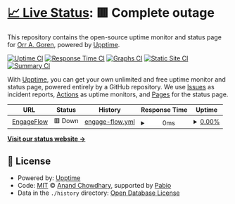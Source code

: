 # [📈 Live Status](https://demo.upptime.js.org): <!--live status--> **🟥 Complete outage**

This repository contains the open-source uptime monitor and status page for [Orr A. Goren](https://demo.upptime.js.org), powered by [Upptime](https://github.com/upptime/upptime).

[![Uptime CI](https://github.com/orrgorenn/engage-flow-crm-backend/workflows/Uptime%20CI/badge.svg)](https://github.com/orrgorenn/engage-flow-crm-backend/actions?query=workflow%3A%22Uptime+CI%22)
[![Response Time CI](https://github.com/orrgorenn/engage-flow-crm-backend/workflows/Response%20Time%20CI/badge.svg)](https://github.com/orrgorenn/engage-flow-crm-backend/actions?query=workflow%3A%22Response+Time+CI%22)
[![Graphs CI](https://github.com/orrgorenn/engage-flow-crm-backend/workflows/Graphs%20CI/badge.svg)](https://github.com/orrgorenn/engage-flow-crm-backend/actions?query=workflow%3A%22Graphs+CI%22)
[![Static Site CI](https://github.com/orrgorenn/engage-flow-crm-backend/workflows/Static%20Site%20CI/badge.svg)](https://github.com/orrgorenn/engage-flow-crm-backend/actions?query=workflow%3A%22Static+Site+CI%22)
[![Summary CI](https://github.com/orrgorenn/engage-flow-crm-backend/workflows/Summary%20CI/badge.svg)](https://github.com/orrgorenn/engage-flow-crm-backend/actions?query=workflow%3A%22Summary+CI%22)

With [Upptime](https://upptime.js.org), you can get your own unlimited and free uptime monitor and status page, powered entirely by a GitHub repository. We use [Issues](https://github.com/orrgorenn/engage-flow-crm-backend/issues) as incident reports, [Actions](https://github.com/orrgorenn/engage-flow-crm-backend/actions) as uptime monitors, and [Pages](https://demo.upptime.js.org) for the status page.

<!--start: status pages-->
<!-- This summary is generated by Upptime (https://github.com/upptime/upptime) -->
<!-- Do not edit this manually, your changes will be overwritten -->
<!-- prettier-ignore -->
| URL | Status | History | Response Time | Uptime |
| --- | ------ | ------- | ------------- | ------ |
| <img alt="" src="https://icons.duckduckgo.com/ip3/crm.orrgoren.com.ico" height="13"> [EngageFlow](https://crm.orrgoren.com) | 🟥 Down | [engage-flow.yml](https://github.com/orrgorenn/engageflow-uptime/commits/HEAD/history/engage-flow.yml) | <details><summary><img alt="Response time graph" src="./graphs/engage-flow/response-time-week.png" height="20"> 0ms</summary><br><a href="https://orrgorenn.github.io/engageflow-uptime/history/engage-flow"><img alt="Response time 384" src="https://img.shields.io/endpoint?url=https%3A%2F%2Fraw.githubusercontent.com%2Forrgorenn%2Fengageflow-uptime%2FHEAD%2Fapi%2Fengage-flow%2Fresponse-time.json"></a><br><a href="https://orrgorenn.github.io/engageflow-uptime/history/engage-flow"><img alt="24-hour response time 0" src="https://img.shields.io/endpoint?url=https%3A%2F%2Fraw.githubusercontent.com%2Forrgorenn%2Fengageflow-uptime%2FHEAD%2Fapi%2Fengage-flow%2Fresponse-time-day.json"></a><br><a href="https://orrgorenn.github.io/engageflow-uptime/history/engage-flow"><img alt="7-day response time 0" src="https://img.shields.io/endpoint?url=https%3A%2F%2Fraw.githubusercontent.com%2Forrgorenn%2Fengageflow-uptime%2FHEAD%2Fapi%2Fengage-flow%2Fresponse-time-week.json"></a><br><a href="https://orrgorenn.github.io/engageflow-uptime/history/engage-flow"><img alt="30-day response time 0" src="https://img.shields.io/endpoint?url=https%3A%2F%2Fraw.githubusercontent.com%2Forrgorenn%2Fengageflow-uptime%2FHEAD%2Fapi%2Fengage-flow%2Fresponse-time-month.json"></a><br><a href="https://orrgorenn.github.io/engageflow-uptime/history/engage-flow"><img alt="1-year response time 384" src="https://img.shields.io/endpoint?url=https%3A%2F%2Fraw.githubusercontent.com%2Forrgorenn%2Fengageflow-uptime%2FHEAD%2Fapi%2Fengage-flow%2Fresponse-time-year.json"></a></details> | <details><summary><a href="https://orrgorenn.github.io/engageflow-uptime/history/engage-flow">0.00%</a></summary><a href="https://orrgorenn.github.io/engageflow-uptime/history/engage-flow"><img alt="All-time uptime 19.06%" src="https://img.shields.io/endpoint?url=https%3A%2F%2Fraw.githubusercontent.com%2Forrgorenn%2Fengageflow-uptime%2FHEAD%2Fapi%2Fengage-flow%2Fuptime.json"></a><br><a href="https://orrgorenn.github.io/engageflow-uptime/history/engage-flow"><img alt="24-hour uptime 0.00%" src="https://img.shields.io/endpoint?url=https%3A%2F%2Fraw.githubusercontent.com%2Forrgorenn%2Fengageflow-uptime%2FHEAD%2Fapi%2Fengage-flow%2Fuptime-day.json"></a><br><a href="https://orrgorenn.github.io/engageflow-uptime/history/engage-flow"><img alt="7-day uptime 0.00%" src="https://img.shields.io/endpoint?url=https%3A%2F%2Fraw.githubusercontent.com%2Forrgorenn%2Fengageflow-uptime%2FHEAD%2Fapi%2Fengage-flow%2Fuptime-week.json"></a><br><a href="https://orrgorenn.github.io/engageflow-uptime/history/engage-flow"><img alt="30-day uptime 0.00%" src="https://img.shields.io/endpoint?url=https%3A%2F%2Fraw.githubusercontent.com%2Forrgorenn%2Fengageflow-uptime%2FHEAD%2Fapi%2Fengage-flow%2Fuptime-month.json"></a><br><a href="https://orrgorenn.github.io/engageflow-uptime/history/engage-flow"><img alt="1-year uptime 19.06%" src="https://img.shields.io/endpoint?url=https%3A%2F%2Fraw.githubusercontent.com%2Forrgorenn%2Fengageflow-uptime%2FHEAD%2Fapi%2Fengage-flow%2Fuptime-year.json"></a></details>

<!--end: status pages-->

[**Visit our status website →**](https://demo.upptime.js.org)

## 📄 License

- Powered by: [Upptime](https://github.com/upptime/upptime)
- Code: [MIT](./LICENSE) © [Anand Chowdhary](https://anandchowdhary.com), supported by [Pabio](https://pabio.com)
- Data in the `./history` directory: [Open Database License](https://opendatacommons.org/licenses/odbl/1-0/)
